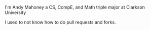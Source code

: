 I'm Andy Mahoney a CS, CompE, and Math triple major at Clarkson University

I used to not know how to do pull requests and forks.
